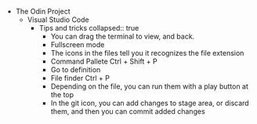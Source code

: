 - The Odin Project
	- Visual Studio Code
		- Tips and tricks
		  collapsed:: true
			- You can drag the terminal to view, and back.
			- Fullscreen mode
			- The icons in the files tell you it recognizes the file extension
			- Command Pallete Ctrl + Shift + P
			- Go to definition
			- File finder Ctrl + P
			- Depending on the file, you can run them with a play button at the top
			- In the git icon, you can add changes to stage area, or discard them, and then you can commit added changes